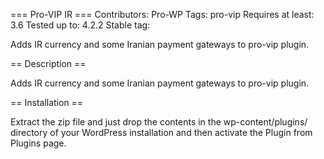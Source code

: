 === Pro-VIP IR ===
Contributors: Pro-WP 
Tags: pro-vip
Requires at least: 3.6
Tested up to: 4.2.2
Stable tag: 

Adds IR currency and some Iranian payment gateways to pro-vip plugin.

== Description ==

<div>
  Adds IR currency and some Iranian payment gateways to pro-vip plugin.
</div>

== Installation ==

Extract the zip file and just drop the contents in the wp-content/plugins/ directory of your WordPress installation and then activate the Plugin from Plugins page.